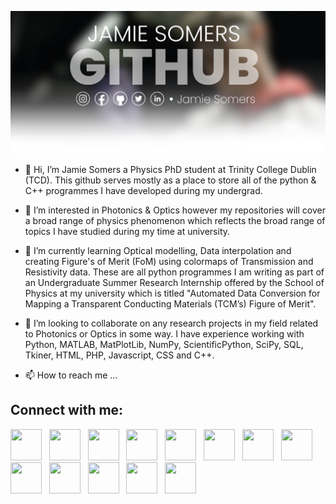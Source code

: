 ![Scientist Jamie Somers](https://raw.githubusercontent.com/JamieSomers/JamieSomers/main/Github.png)

- 👋 Hi, I’m Jamie Somers a Physics PhD student at Trinity College Dublin (TCD). This github serves mostly as a place to store all of the python & C++ programmes I have developed during my undergrad.  

- 👀 I’m interested in Photonics & Optics however my repositories will cover a broad range of physics phenomenon which reflects the broad range of topics I have studied during my time at university.

- 🌱 I’m currently learning Optical modelling, Data interpolation and creating Figure's of Merit (FoM) using colormaps of Transmission and Resistivity data. These are all python programmes I am writing as part of an Undergraduate Summer Research Internship offered by the School of Physics at my university which is titled "Automated Data Conversion for Mapping a Transparent Conducting Materials (TCM’s) Figure of Merit".

- 💞️ I’m looking to collaborate on any research projects in my field related to Photonics or Optics in some way. I have experience working with Python, MATLAB, MatPlotLib, NumPy, ScientificPython, SciPy, SQL, Tkiner, HTML, PHP, Javascript, CSS and C++.

- 📫 How to reach me ...

## **Connect with me:**
<a target="_blank" href="https://www.jamiesomers.com"><img src="https://jamiesomers.com/imgs/js-github-logo.png" width="50" height="50"></a>
&nbsp;
<a target="_blank" href="https://orcid.org/0000-0003-3787-3393"><img src="https://jamiesomers.com/imgs/or-github-logo.png" width="50" height="50"></a>
&nbsp;
<a target="_blank" href="https://scholar.google.com/citations?user=StcLIYEAAAAJ"><img src="https://jamiesomers.com/imgs/gs-github-logo.png" width="50" height="50"></a>
&nbsp;
<a target="_blank" href="https://www.researchgate.net/profile/Jamie-Somers"><img src="https://jamiesomers.com/imgs/rg-github-logo.png" width="50" height="50"></a>
&nbsp;
<a target="_blank" href="https://www.webofscience.com/wos/author/record/GON-6744-2022"><img src="https://jamiesomers.com/imgs/cl-github-logo.png" width="50" height="50"></a>
&nbsp;
<a target="_blank" href="https://www.linkedin.com/in/jamiesomers"><img src="https://jamiesomers.com/imgs/linkedin-github-logo.png" width="50" height="50"></a>
&nbsp;
<a target="_blank" href="https://www.twitter.com/jamiesomers1"><img src="https://jamiesomers.com/imgs/x-github-logo.png" width="50" height="50"></a>
&nbsp;
<a target="_blank" href="https://www.github.com/JamieSomers"><img src="https://jamiesomers.com/imgs/github-github-logo.png" width="50" height="50"></a>
&nbsp;
<a target="_blank" href="https://www.reddit.com/user/JamieSomers"><img src="https://jamiesomers.com/imgs/red-github-logo.png" width="50" height="50"></a>
&nbsp;
<a target="_blank" href="https://www.instagram.com/jamiesomers.ie"><img src="https://jamiesomers.com/imgs/insta-github-logo.png" width="50" height="50"></a>
&nbsp;
<a target="_blank" href="https://www.facebook.com/jamiesomers.ie"><img src="https://jamiesomers.com/imgs/fb-github-logo.png" width="50" height="50"></a>
&nbsp;
<a target="_blank" rel="me" href="https://mstdn.social/@jamiesomers"><img src="https://jamiesomers.com/imgs/mastodon.png" width="50" height="50"></a>
&nbsp;
<a target="_blank" href="https://bsky.app/profile/jamiesomers.com"><img src="https://jamiesomers.com/imgs/bs-github-logo.png" width="50" height="50"></a>
&nbsp;
<!---
JamieSomers/JamieSomers is a ✨ special ✨ repository because its `README.md` (this file) appears on your GitHub profile.
You can click the Preview link to take a look at your changes.
--->
